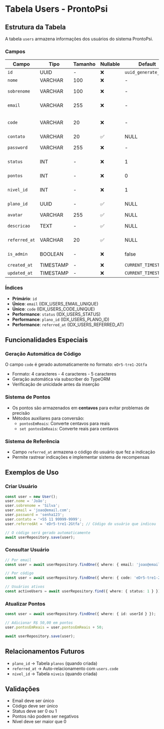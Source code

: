 # Tabela Users - ProntoPsi

## Estrutura da Tabela

A tabela `users` armazena informações dos usuários do sistema ProntoPsi.

### Campos

| Campo | Tipo | Tamanho | Nullable | Default | Descrição |
|-------|------|---------|----------|---------|-----------|
| `id` | UUID | - | ❌ | `uuid_generate_v4()` | Chave primária |
| `nome` | VARCHAR | 100 | ❌ | - | Nome do usuário |
| `sobrenome` | VARCHAR | 100 | ❌ | - | Sobrenome do usuário |
| `email` | VARCHAR | 255 | ❌ | - | Email único do usuário |
| `code` | VARCHAR | 20 | ❌ | - | Código único gerado automaticamente |
| `contato` | VARCHAR | 20 | ✅ | NULL | Telefone/WhatsApp |
| `password` | VARCHAR | 255 | ❌ | - | Senha criptografada |
| `status` | INT | - | ❌ | 1 | Status do usuário (1=ativo, 0=inativo) |
| `pontos` | INT | - | ❌ | 0 | Pontos em centavos |
| `nivel_id` | INT | - | ❌ | 1 | ID do nível do usuário |
| `plano_id` | UUID | - | ✅ | NULL | ID do plano (referência futura) |
| `avatar` | VARCHAR | 255 | ✅ | NULL | URL do avatar |
| `descricao` | TEXT | - | ✅ | NULL | Descrição do usuário |
| `referred_at` | VARCHAR | 20 | ✅ | NULL | Código do usuário que indicou |
| `is_admin` | BOOLEAN | - | ❌ | false | Indica se o usuário é administrador |
| `created_at` | TIMESTAMP | - | ❌ | `CURRENT_TIMESTAMP` | Data de criação |
| `updated_at` | TIMESTAMP | - | ❌ | `CURRENT_TIMESTAMP` | Data de atualização |

### Índices

- **Primário**: `id`
- **Único**: `email` (IDX_USERS_EMAIL_UNIQUE)
- **Único**: `code` (IDX_USERS_CODE_UNIQUE)
- **Performance**: `status` (IDX_USERS_STATUS)
- **Performance**: `plano_id` (IDX_USERS_PLANO_ID)
- **Performance**: `referred_at` (IDX_USERS_REFERRED_AT)

## Funcionalidades Especiais

### Geração Automática de Código

O campo `code` é gerado automaticamente no formato: `eDr5-tre1-2Gtfa`
- Formato: 4 caracteres - 4 caracteres - 5 caracteres
- Geração automática via subscriber do TypeORM
- Verificação de unicidade antes da inserção

### Sistema de Pontos

- Os pontos são armazenados em **centavos** para evitar problemas de precisão
- Métodos auxiliares para conversão:
  - `pontosEmReais`: Converte centavos para reais
  - `set pontosEmReais`: Converte reais para centavos

### Sistema de Referência

- Campo `referred_at` armazena o código do usuário que fez a indicação
- Permite rastrear indicações e implementar sistema de recompensas

## Exemplos de Uso

### Criar Usuário

```typescript
const user = new User();
user.nome = 'João';
user.sobrenome = 'Silva';
user.email = 'joao@email.com';
user.password = 'senha123';
user.contato = '+55 11 99999-9999';
user.referredAt = 'eDr5-tre1-2Gtfa'; // Código do usuário que indicou

// O código será gerado automaticamente
await userRepository.save(user);
```

### Consultar Usuário

```typescript
// Por email
const user = await userRepository.findOne({ where: { email: 'joao@email.com' } });

// Por código
const user = await userRepository.findOne({ where: { code: 'eDr5-tre1-2Gtfa' } });

// Usuários ativos
const activeUsers = await userRepository.find({ where: { status: 1 } });
```

### Atualizar Pontos

```typescript
const user = await userRepository.findOne({ where: { id: userId } });

// Adicionar R$ 50,00 em pontos
user.pontosEmReais = user.pontosEmReais + 50;

await userRepository.save(user);
```

## Relacionamentos Futuros

- `plano_id` → Tabela `planos` (quando criada)
- `referred_at` → Auto-relacionamento com `users.code`
- `nivel_id` → Tabela `niveis` (quando criada)

## Validações

- Email deve ser único
- Código deve ser único
- Status deve ser 0 ou 1
- Pontos não podem ser negativos
- Nível deve ser maior que 0 